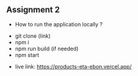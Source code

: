 ## Assignment 2

- How to run the application locally ?

* git clone (link)
* npm i
* npm run build (if needed)
* npm start


- live link:  https://products-eta-ebon.vercel.app/